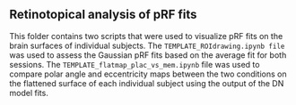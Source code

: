 ## Retinotopical analysis of pRF fits
This folder contains two scripts that were used to visualize pRF fits on the brain surfaces of individual subjects. The `TEMPLATE_ROIdrawing.ipynb file` was used to assess the Gaussian pRF fits based on the average fit for both sessions. The `TEMPLATE_flatmap_plac_vs_mem.ipynb` file was used to compare polar angle and eccentricity maps between the two conditions on the flattened surface of each individual subject using the output of the DN model fits. 
